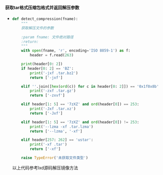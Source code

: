 #### 获取tar格式压缩包格式并返回解压参数

- ```python
  def detect_compression(fname):
      """
      获取解压文件的参数
   
      :param fname: 文件绝对路径
      :return:
      """
      with open(fname, 'r', encoding='ISO 8859-1') as f:
          header = f.read(263)
  
      print(header[0: 2])
      if header[0: 2] == 'BZ':
          print('-jxf .tar.bz2')
          return ['-jxf']
  
      elif ''.join([hex(ord(c)) for c in header[0: 2]]) == '0x1f0x8b':
          print('-zxf .tar.gz')
          return ['-zxvf']
  
      elif header[1: 5] == '7zXZ' and ord(header[0]) == 253:
          print('-Jxf .tar.xz')
          return ['-Jxf']
  
      elif header[1: 5] == '7zXZ' and ord(header[0]) != 253:
          print('--lzma -xf .tar.lzma')
          return ['--lzma', '-xf']
  
      elif header[257: 262] == 'ustar':
          print('-xf .tar')
          return ['-xf']
  
      raise TypeError('未获取文件类型')
  ```

  以上代码参考lxd源码解压镜像方法

